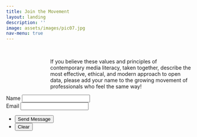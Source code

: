 ```yaml
---
title: Join the Movement
layout: landing
description: ''
image: assets/images/pic07.jpg
nav-menu: true
---
```


<!-- Main -->
<div id="main">
	<div class="row">
		<div class="8u 12u$(small)">
			<br>
			<p style="margin-left: 120px">If you believe these values and principles of contemporary media literacy, taken together, describe the most effective, ethical, and modern approach to open data, please add your name to the growing movement of professionals who feel the same way!</p>
		</div>
	</div>
<!-- Contact -->
<section id="contact">
	<div class="inner" style="background:accent6">
		<form action="https://formspree.io/{{ site.email }}" method="POST">
			<div class="field half first">
				<label for="name">Name</label>
				<input type="text" name="name" id="name" />
			</div>
			<div class="field half">
				<label for="email">Email</label>
				<input type="text" name="_replyto" id="email" />
			</div>
			<!-- <div class="field">
				<label for="message">Message</label>
				<textarea name="message" id="message" rows="6"></textarea>
			</div> -->
			<ul class="actions">
				<li><input type="submit" value="Send Message" class="special" /></li>
				<li><input type="reset" value="Clear" /></li>
			</ul>
		</form>
	</div>
</section>

</div>
